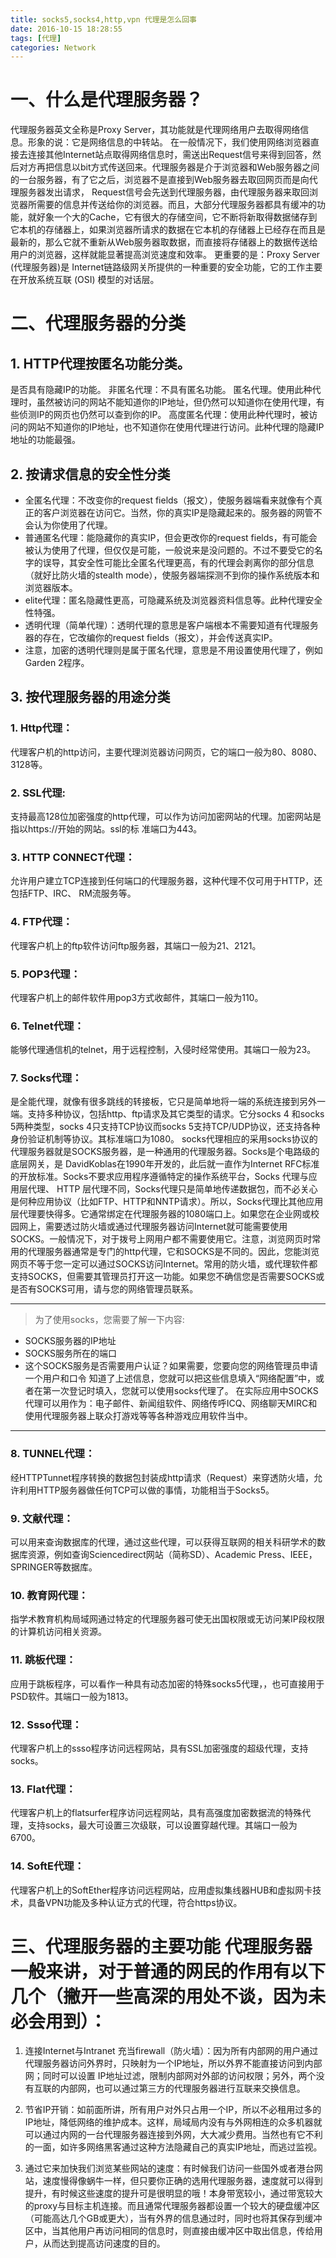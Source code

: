 ```yaml
---
title: socks5,socks4,http,vpn 代理是怎么回事
date: 2016-10-15 18:28:55
tags: [代理]
categories: Network
---
```


# 一、什么是代理服务器？
 代理服务器英文全称是Proxy Server，其功能就是代理网络用户去取得网络信息。形象的说：它是网络信息的中转站。 在一般情况下，我们使用网络浏览器直接去连接其他Internet站点取得网络信息时，需送出Request信号来得到回答，然后对方再把信息以bit方式传送回来。代理服务器是介于浏览器和Web服务器之间的一台服务器，有了它之后，浏览器不是直接到Web服务器去取回网页而是向代理服务器发出请求， Request信号会先送到代理服务器，由代理服务器来取回浏览器所需要的信息并传送给你的浏览器。而且，大部分代理服务器都具有缓冲的功能，就好象一个大的Cache，它有很大的存储空间，它不断将新取得数据储存到它本机的存储器上，如果浏览器所请求的数据在它本机的存储器上已经存在而且是最新的，那么它就不重新从Web服务器取数据，而直接将存储器上的数据传送给用户的浏览器，这样就能显著提高浏览速度和效率。 更重要的是：Proxy Server (代理服务器)是 Internet链路级网关所提供的一种重要的安全功能，它的工作主要在开放系统互联 (OSI) 模型的对话层。

<!--more-->

# 二、代理服务器的分类
## 1. HTTP代理按匿名功能分类。

 是否具有隐藏IP的功能。 非匿名代理：不具有匿名功能。 匿名代理。使用此种代理时，虽然被访问的网站不能知道你的IP地址，但仍然可以知道你在使用代理，有些侦测IP的网页也仍然可以查到你的IP。 高度匿名代理：使用此种代理时，被访问的网站不知道你的IP地址，也不知道你在使用代理进行访问。此种代理的隐藏IP地址的功能最强。

## 2. 按请求信息的安全性分类

   * 全匿名代理：不改变你的request fields（报文），使服务器端看来就像有个真正的客户浏览器在访问它。当然，你的真实IP是隐藏起来的。服务器的网管不会认为你使用了代理。
   * 普通匿名代理：能隐藏你的真实IP，但会更改你的request fields，有可能会被认为使用了代理，但仅仅是可能，一般说来是没问题的。不过不要受它的名字的误导，其安全性可能比全匿名代理更高，有的代理会剥离你的部分信息（就好比防火墙的stealth mode），使服务器端探测不到你的操作系统版本和浏览器版本。
   * elite代理：匿名隐藏性更高，可隐藏系统及浏览器资料信息等。此种代理安全性特强。
   * 透明代理（简单代理）：透明代理的意思是客户端根本不需要知道有代理服务器的存在，它改编你的request fields（报文），并会传送真实IP。
   * 注意，加密的透明代理则是属于匿名代理，意思是不用设置使用代理了，例如Garden 2程序。

## 3. 按代理服务器的用途分类

### 1. Http代理：
代理客户机的http访问，主要代理浏览器访问网页，它的端口一般为80、8080、3128等。
###  2. SSL代理:
支持最高128位加密强度的http代理，可以作为访问加密网站的代理。加密网站是指以https://开始的网站。ssl的标         准端口为443。
###  3. HTTP CONNECT代理：
允许用户建立TCP连接到任何端口的代理服务器，这种代理不仅可用于HTTP，还包括FTP、IRC、         RM流服务等。
###  4. FTP代理：
代理客户机上的ftp软件访问ftp服务器，其端口一般为21、2121。
###  5. POP3代理：
代理客户机上的邮件软件用pop3方式收邮件，其端口一般为110。
###  6. Telnet代理：
能够代理通信机的telnet，用于远程控制，入侵时经常使用。其端口一般为23。
###  7. Socks代理：
是全能代理，就像有很多跳线的转接板，它只是简单地将一端的系统连接到另外一端。支持多种协议，包括http、ftp请求及其它类型的请求。它分socks 4 和socks 5两种类型，socks 4只支持TCP协议而socks 5支持TCP/UDP协议，还支持各种身份验证机制等协议。其标准端口为1080。 socks代理相应的采用socks协议的代理服务器就是SOCKS服务器，是一种通用的代理服务器。Socks是个电路级的底层网关，是 DavidKoblas在1990年开发的，此后就一直作为Internet RFC标准的开放标准。Socks不要求应用程序遵循特定的操作系统平台，Socks 代理与应用层代理、 HTTP 层代理不同，Socks代理只是简单地传递数据包，而不必关心是何种应用协议（比如FTP、HTTP和NNTP请求）。所以，Socks代理比其他应用层代理要快得多。它通常绑定在代理服务器的1080端口上。如果您在企业网或校园网上，需要透过防火墙或通过代理服务器访问Internet就可能需要使用 SOCKS。一般情况下，对于拨号上网用户都不需要使用它。注意，浏览网页时常用的代理服务器通常是专门的http代理，它和SOCKS是不同的。因此，您能浏览网页不等于您一定可以通过SOCKS访问Internet。常用的防火墙，或代理软件都支持SOCKS，但需要其管理员打开这一功能。如果您不确信您是否需要SOCKS或是否有SOCKS可用，请与您的网络管理员联系。

----------

> 为了使用socks，您需要了解一下内容:

* SOCKS服务器的IP地址
* SOCKS服务所在的端口
* 这个SOCKS服务是否需要用户认证？如果需要，您要向您的网络管理员申请一个用户和口令 知道了上述信息，您就可以把这些信息填入“网络配置”中，或者在第一次登记时填入，您就可以使用socks代理了。 在实际应用中SOCKS代理可以用作为：电子邮件、新闻组软件、网络传呼ICQ、网络聊天MIRC和使用代理服务器上联众打游戏等等各种游戏应用软件当中。

----------

### 8. TUNNEL代理：
经HTTPTunnet程序转换的数据包封装成http请求（Request）来穿透防火墙，允许利用HTTP服务器做任何TCP可以做的事情，功能相当于Socks5。
### 9. 文献代理：
可以用来查询数据库的代理，通过这些代理，可以获得互联网的相关科研学术的数据库资源，例如查询Sciencedirect网站（简称SD）、Academic Press、IEEE，SPRINGER等数据库。
### 10. 教育网代理：
指学术教育机构局域网通过特定的代理服务器可使无出国权限或无访问某IP段权限的计算机访问相关资源。
### 11. 跳板代理：
应用于跳板程序，可以看作一种具有动态加密的特殊socks5代理，，也可直接用于PSD软件。其端口一般为1813。
### 12. Ssso代理：
代理客户机上的ssso程序访问远程网站，具有SSL加密强度的超级代理，支持socks。
### 13. Flat代理：
代理客户机上的flatsurfer程序访问远程网站，具有高强度加密数据流的特殊代理，支持socks，最大可设置三次级联，可以设置穿越代理。其端口一般为6700。
### 14. SoftE代理：
代理客户机上的SoftEther程序访问远程网站，应用虚拟集线器HUB和虚拟网卡技术，具备VPN功能及多种认证方式的代理，符合https协议。

# 三、代理服务器的主要功能 代理服务器一般来讲，对于普通的网民的作用有以下几个（撇开一些高深的用处不谈，因为未必会用到）：

1. 连接Internet与Intranet 充当firewall（防火墙）：因为所有内部网的用户通过代理服务器访问外界时，只映射为一个IP地址，所以外界不能直接访问到内部网；同时可以设置 IP地址过滤，限制内部网对外部的访问权限；另外，两个没有互联的内部网，也可以通过第三方的代理服务器进行互联来交换信息。

2. 节省IP开销：如前面所讲，所有用户对外只占用一个IP，所以不必租用过多的IP地址，降低网络的维护成本。这样，局域局内没有与外网相连的众多机器就可以通过内网的一台代理服务器连接到外网，大大减少费用。当然也有它不利的一面，如许多网络黑客通过这种方法隐藏自己的真实IP地址，而逃过监视。

3. 通过它来加快我们浏览某些网站的速度：有时候我们访问一些国外或者港台网站，速度慢得像蜗牛一样，但只要你正确的选用代理服务器，速度就可以得到提升，有时候这些速度的提升可是很明显的哦！本身带宽较小，通过带宽较大的proxy与目标主机连接。而且通常代理服务器都设置一个较大的硬盘缓冲区（可能高达几个GB或更大），当有外界的信息通过时，同时也将其保存到缓冲区中，当其他用户再访问相同的信息时，则直接由缓冲区中取出信息，传给用户，从而达到提高访问速度的目的。

